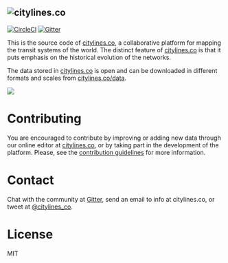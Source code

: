 ![citylines.co](https://user-images.githubusercontent.com/6061036/33101609-a6c7569a-cef7-11e7-8a49-1846b3ccf852.png)
---
[![CircleCI](https://circleci.com/gh/citylines/citylines/tree/master.svg?style=svg)](https://circleci.com/gh/citylines/citylines/tree/master)
[![Gitter](https://badges.gitter.im/citylines/Lobby.svg)](https://gitter.im/citylines/Lobby?utm_source=badge&utm_medium=badge&utm_campaign=pr-badge)

This is the source code of [citylines.co](https://www.citylines.co), a collaborative platform for mapping the transit systems of the world. The distinct feature of [citylines.co](https://www.citylines.co) is that it puts emphasis on the historical evolution of the networks.

The data stored in [citylines.co](https://www.citylines.co) is open and can be downloaded in different formats and scales from [citylines.co/data](https://www.citylines.co/data).

![](https://user-images.githubusercontent.com/6061036/54069040-a0436180-4253-11e9-931d-60412afc8025.png)

Contributing
===========
You are encouraged to contribute by improving or adding new data through our online editor at [citylines.co](https://www.citylines.co), or by taking part in the development of the platform. Please, see the [contribution guidelines](CONTRIBUTING.md) for more information.

Contact
=======

Chat with the community at [Gitter](https://gitter.im/citylines/Lobby), send an email to info at citylines.co, or tweet at [@citylines_co](https://twitter.com/citylines_co).

License
=======
MIT
